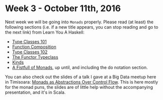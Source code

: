 # Week 3 - October 11th, 2016

Next week we will be going into `Monads` properly. Please read (at least) the following sections (i.e. if a new title appears, you can stop reading and go to the next link) from Learn You A Haskell:
- [Type Classes 101](http://learnyouahaskell.com/types-and-typeclasses#typeclasses-101)
- [Function Composition](http://learnyouahaskell.com/higher-order-functions#composition)
- [Type Classes 102](http://learnyouahaskell.com/making-our-own-types-and-typeclasses#typeclasses-102)
- [The Functor Typeclass](http://learnyouahaskell.com/making-our-own-types-and-typeclasses#the-functor-typeclass)
- [Kinds](http://learnyouahaskell.com/making-our-own-types-and-typeclasses#kinds-and-some-type-foo)
- [A Fistfull of Monads](http://learnyouahaskell.com/a-fistful-of-monads), up until, and including the do notation section.

You can also check out the slides of a talk I gave at a Big Data meetup here in Timisoara: [Monads as Abstractions Over Control Flow](https://drive.google.com/open?id=0B_QySn48lza4ZjhHZkZvMTBBMFE). This is here mostly for the monad puns, the slides are of little help without the accompanying presentation, and it's in Scala.

